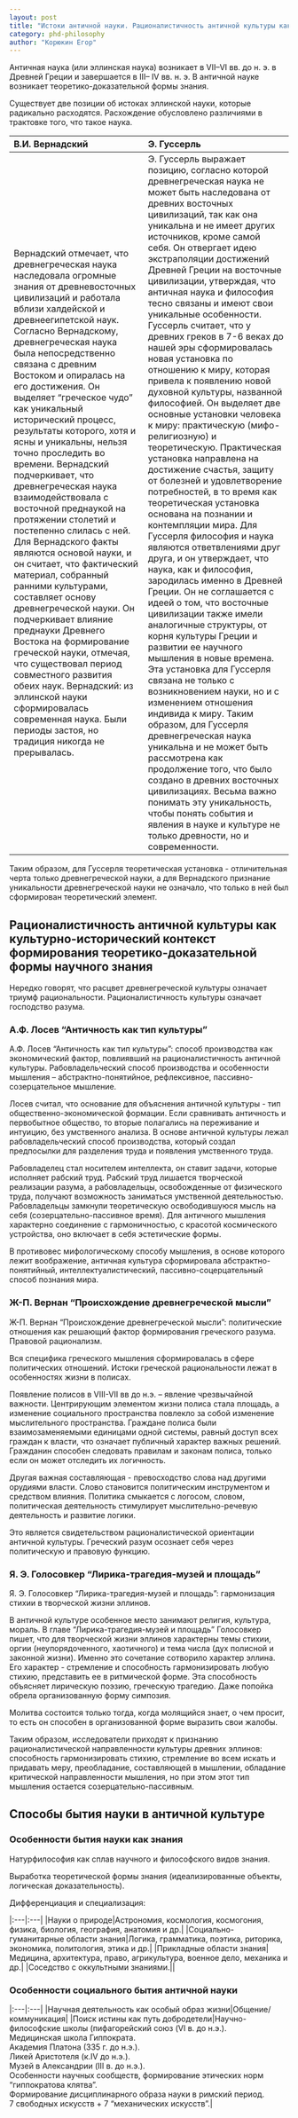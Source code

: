 ```yaml
---
layout: post
title: "Истоки античной науки. Рационалистичность античной культуры как культурно- исторический контекст формирования теоретико-доказательной формы научного знания. Способы бытия науки в античной культуре"
category: phd-philosophy
author: "Корюкин Егор"
---
```


Античная наука (или эллинская наука) возникает в VII–VI вв. до н. э. в Древней Греции и завершается в III– IV вв. н. э. В античной науке возникает теоретико-доказательной формы знания.

Существует две позиции об истоках эллинской науки, которые радикально расходятся. Расхождение обусловлено различиями в трактовке того, что такое наука.

|В.И. Вернадский|Э. Гуссерль|
|:--------------|:----------|
|Вернадский отмечает, что древнегреческая наука наследовала огромные знания от древневосточных цивилизаций и работала вблизи халдейской и древнеегипетской наук. Согласно Вернадскому, древнегреческая наука была непосредственно связана с древним Востоком и опиралась на его достижения. Он выделяет “греческое чудо” как уникальный исторический процесс, результаты которого, хотя и ясны и уникальны, нельзя точно проследить во времени. Вернадский подчеркивает, что древнегреческая наука взаимодействовала с восточной преднаукой на протяжении столетий и постепенно слилась с ней. Для Вернадского факты являются основой науки, и он считает, что фактический материал, собранный ранними культурами, составляет основу древнегреческой науки. Он подчеркивает влияние преднауки Древнего Востока на формирование греческой науки, отмечая, что существовал период совместного развития обеих наук. Вернадский: из эллинской науки сформировалась современная наука. Были периоды застоя, но традиция никогда не прерывалась.|Э. Гуссерль выражает позицию, согласно которой древнегреческая наука не может быть наследована от древних восточных цивилизаций, так как она уникальна и не имеет других источников, кроме самой себя. Он отвергает идею экстраполяции достижений Древней Греции на восточные цивилизации, утверждая, что античная наука и философия тесно связаны и имеют свои уникальные особенности. Гуссерль считает, что у древних греков в 7-6 веках до нашей эры сформировалась новая установка по отношению к миру, которая привела к появлению новой духовной культуры, названной философией. Он выделяет две основные установки человека к миру: практическую (мифо-религиозную) и теоретическую. Практическая установка направлена на достижение счастья, защиту от болезней и удовлетворение потребностей, в то время как теоретическая установка основана на познании и контемпляции мира. Для Гуссерля философия и наука являются ответвлениями друг друга, и он утверждает, что наука, как и философия, зародилась именно в Древней Греции. Он не соглашается с идеей о том, что восточные цивилизации также имели аналогичные структуры, от корня культуры Греции и развитии ее научного мышления в новые времена. Эта установка для Гуссерля связана не только с возникновением науки, но и с изменением отношения индивида к миру. Таким образом, для Гуссерля древнегреческая наука уникальна и не может быть рассмотрена как продолжение того, что было создано в древних восточных цивилизациях. Весьма важно понимать эту уникальность, чтобы понять события и явления в науке и культуре не только древности, но и современности.|

Таким образом, для Гуссерля теоретическая установка - отличительная черта только древнегреческой науки, а для Вернадского признание уникальности древнегреческой науки не означало, что только в ней был сформирован теоретический элемент.

## Рационалистичность античной культуры как культурно-исторический контекст формирования теоретико-доказательной формы научного знания
Нередко говорят, что расцвет древнегреческой культуры означает триумф рациональности. Рационалистичность культуры означает господство разума.

### А.Ф. Лосев “Античность как тип культуры”
А.Ф. Лосев “Античность как тип культуры”: способ производства как экономический фактор, повлиявший на рационалистичность античной культуры.   Рабовладельческий способ производства и особенности мышления – абстрактно-понятийное, рефлексивное, пассивно-созерцательное мышление.

Лосев считал, что основание для объяснения античной культуры - тип общественно-экономической формации. Если сравнивать античность и первобытное общество, то вторые полагались на переживание и интуицию, без умственного анализа. В основе античной культуры лежал рабовладельческий способ производства, который создал предпосылки для разделения труда и появления умственного труда.

Рабовладелец стал носителем интеллекта, он ставит задачи, которые исполняет рабский труд. Рабский труд лишается творческой реализации разума, а рабовладельцы, освобожденные от физического труда, получают возможность заниматься умственной деятельностью. Рабовладельцы замкнули теоретическую освободившуюся мысль на себя (созерцательно-пассивное время). Для античного мышления характерно соединение с гармоничностью, с красотой космического устройства, оно включает в себя эстетические формы.

В противовес мифологическому способу мышления, в основе которого лежит воображение, античная культура сформировала абстрактно-понятийный, интеллектуалистический, пассивно-соцерцательный способ познания мира.

### Ж-П. Вернан “Происхождение древнегреческой мысли”
Ж-П. Вернан “Происхождение древнегреческой мысли”: политические отношения как решающий фактор формирования греческого разума. Правовой рационализм.

Вся специфика греческого мышления сформировалась в сфере политических отношений. Истоки греческой рациональности лежат в особенностях жизни в полисах.

Появление полисов в VIII-VII вв до н.э. – явление чрезвычайной важности. Центрирующим элементом жизни полиса стала площадь, а изменение социального пространства повлекло за собой изменение мыслительного пространства. Граждане полиса были взаимозаменяемыми единицами одной системы, равный доступ всех граждан к власти, что означает публичный характер важных решений. Гражданин способен следовать правилам и законам полиса, только если он может отследить их логичность.

Другая важная составляющая - превосходство слова над другими орудиями власти. Слово становится политическим инструментом и средством влияния. Политика смыкается с логосом, словом, политическая деятельность стимулирует мыслительно-речевую деятельность и развитие логики.

Это является свидетельством рационалистической ориентации античной культуры. Греческий разум осознает себя через политическую и правовую функцию.

### Я. Э. Голосовкер “Лирика-трагедия-музей и площадь”
Я. Э. Голосовкер “Лирика-трагедия-музей и площадь”: гармонизация стихии в творческой жизни эллинов.

В античной культуре особенное место занимают религия, культура, мораль. В главе “Лирика-трагедия-музей и площадь” Голосовкер пишет, что для творческой жизни эллинов характерны темы стихии, оргии (неупорядоченного, хаотичного) и тема числа (дух полисной и законной жизни). Именно это сочетание сотворило характер эллина. Его характер - стремление и способность гармонизировать любую стихию, представить ее в ритмической форме. Эта способность объясняет лирическую поэзию, греческую трагедию. Даже попойка обрела организованную форму симпозия.

Молитва состоится только тогда, когда молящийся знает, о чем просит, то есть он способен в организованной форме выразить свои жалобы. 

Таким образом, исследователи приходят к признанию рационалистической направленности культуры древних эллинов: способность гармонизировать стихию, стремление во всем искать и придавать меру, преобладание, составляющей в мышлении, обладание критической направленности мышления, но при этом этот тип мышления остается созерцательно-пассивным.

## Способы бытия науки в античной культуре
### Особенности бытия науки как знания
Натурфилософия как сплав научного и философского видов знания.

Выработка теоретической формы знания (идеализированные объекты, логическая доказательность).

Дифференциация и специализация:

|:---|:---|
|Науки о природе|Астрономия, космология, космогония, физика, биология, география, анатомия и др.|
|Социально-гуманитарные области знания|Логика, грамматика, поэтика, риторика, экономика, политология, этика и др.|
|Прикладные области знания|Медицина, архитектура, право, агрикультура, военное дело, механика и др.|
|Соседство с оккультными знаниями.||
	
### Особенности социального бытия античной науки

|:---|:---|
|Научная деятельность как особый образ жизни|Общение/коммуникация|
|Поиск истины как путь добродетели|Научно-философские школы (пифагорейский союз (VI в. до н.э.).<br>Медицинская школа Гиппократа.<br>Академия Платона (335 г. до н.э.).<br>Ликей Аристотеля (к.IV до н.э.).<br>Музей в Александрии (III в. до н.э.).<br>Особенности научных сообществ, формирование этических норм “гиппократова клятва”.<br>Формирование дисциплинарного образа науки в римский период.<br>7 свободных искусств + 7 “механических искусств”.|

